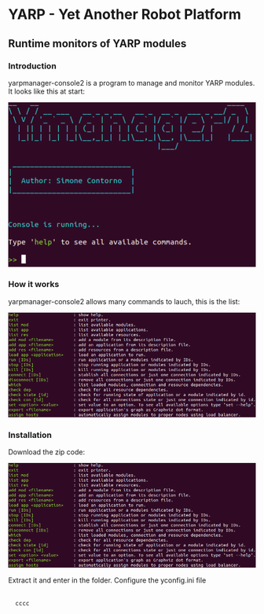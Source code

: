 <h1>YARP - Yet Another Robot Platform</h1>
<h2>Runtime monitors of YARP modules</h2>

<h3>Introduction</h3>
<p>yarpmanager-console2 is a program to manage and monitor YARP modules.<br>
It looks like this at start:</p>

![start](https://github.com/simone-contorno/tesi/blob/main/images/schermata_iniziale.png)

<h3>How it works</h3>
<p>yarpmanager-console2 allows many commands to lauch, this is the list: </p>

![start](https://github.com/simone-contorno/tesi/blob/main/images/help.png)

<h3>Installation</h3>
<p>Download the zip code:</p>

![start](https://github.com/simone-contorno/tesi/blob/main/images/help.png)

Extract it and enter in the folder.
Configure the yconfig.ini file



<pre>
 <code>
  cccc
 </code>
</pre>

